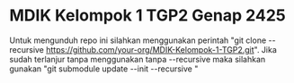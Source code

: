 # MDIK Kelompok 1 TGP2 Genap 2425
Untuk mengunduh repo ini silahkan menggunakan perintah "git clone --recursive https://github.com/your-org/MDIK-Kelompok-1-TGP2.git". Jika sudah terlanjur tanpa menggunakan tanpa --recursive maka silahkan gunakan "git submodule update --init --recursive
"   

